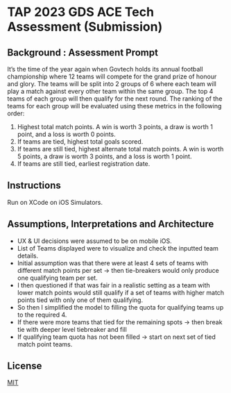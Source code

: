 #  TAP 2023 GDS ACE Tech Assessment (Submission)

## Background : Assessment Prompt
It’s the time of the year again when Govtech holds its annual football championship where 12 teams will compete for the grand prize of honour and glory. The teams will be split into 2 groups of 6 where each team will play a match against every other team within the same group. The top 4 teams of each group will then qualify for the next round. The ranking of the teams for each group will be evaluated using these metrics in the following order:

1. Highest total match points. A win is worth 3 points, a draw is worth 1 point, and a loss is worth 0 points.
2. If teams are tied, highest total goals scored.
3. If teams are still tied, highest alternate total match points. A win is worth 5 points, a draw is worth 3 points, and a loss is worth 1 point.
4. If teams are still tied, earliest registration date.

## Instructions
Run on XCode on iOS Simulators.

## Assumptions, Interpretations and Architecture
* UX & UI decisions were assumed to be on mobile iOS.
* List of Teams displayed were to visualize and check the inputted team details.
* Initial assumption was that there were at least 4 sets of teams with different match points per set -> then tie-breakers would only produce one qualifying team per set.
* I then questioned if that was fair in a realistic setting as a team with lower match points would still qualify if a set of teams with higher match points tied with only one of them qualifying.
* So then I simplified the model to filling the quota for qualifying teams up to the required 4. 
* If there were more teams that tied for the remaining spots -> then break tie with deeper level tiebreaker and fill 
* If qualifying team quota has not been filled -> start on next set of tied match point teams.

## License
[MIT](https://choosealicense.com/licenses/mit/)
